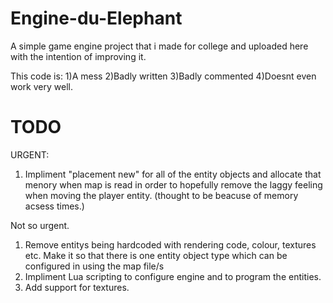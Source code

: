 Engine-du-Elephant
==================

A simple game engine project that i made for college and uploaded here with the intention of improving it.

This code is:
1)A mess
2)Badly written
3)Badly commented
4)Doesnt even work very well.

TODO
==================

URGENT:
1) Impliment "placement new" for all of the entity objects and allocate that menory when map is read in order to hopefully remove the laggy feeling when moving the player entity. (thought to be beacuse of memory acsess times.)


Not so urgent.
1) Remove entitys being hardcoded with rendering code, colour, textures etc. Make it so that there is one entity object type which can be configured in using the map file/s
2) Impliment Lua scripting to configure engine and to program the entities.
3) Add support for textures.



